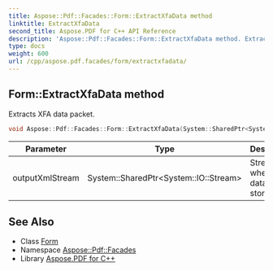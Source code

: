 ```yaml
---
title: Aspose::Pdf::Facades::Form::ExtractXfaData method
linktitle: ExtractXfaData
second_title: Aspose.PDF for C++ API Reference
description: 'Aspose::Pdf::Facades::Form::ExtractXfaData method. Extracts XFA data packet in C++.'
type: docs
weight: 600
url: /cpp/aspose.pdf.facades/form/extractxfadata/
---
```

## Form::ExtractXfaData method


Extracts XFA data packet.

```cpp
void Aspose::Pdf::Facades::Form::ExtractXfaData(System::SharedPtr<System::IO::Stream> outputXmlStream)
```


| Parameter | Type | Description |
| --- | --- | --- |
| outputXmlStream | System::SharedPtr\<System::IO::Stream\> | Stream where XML data will be stored. |

## See Also

* Class [Form](../)
* Namespace [Aspose::Pdf::Facades](../../)
* Library [Aspose.PDF for C++](../../../)
